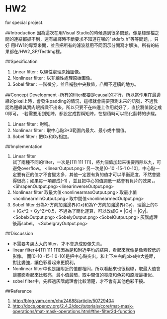 # HW2
for special project. 

##Introduction 
  因為這次在用Visual Studio的時候遇到很多問題，像是標頭檔之間的連結都抓不到，還有編譯時不斷要求不知道在哪的"stdafx.h"等等問題，，只好  用HW1的專案來開，並且把所有的濾波器用不同函示分開寫才解決。所有的結果都在/HW2_SP/TestImg裡。


##Specification
1. Linear filter : 以線性處理原始圖像。
2. Nonlinear filter : 以非線性處理原始圖像。
3. Sobel  filter : 一階微分，並且補強中央數值，凸顯不連續的地方。


##Concept Development
    -所有的filter都要是causal的才行，所以當作用在最邊緣的pixel上時，會發生padding的情況，這樣就會需要預測未來的訊號，不過我認為邊緣其實肉眼辨識不出來，所以只要不在四邊上作用就好了，直接將值設定成0即可。
    -若需要用到矩陣，都設定成對稱矩陣，在摺積時可以簡化翻轉的步驟。
1. Linear filter :  對稱。
2. Nonlinear filter : 取中心點3*3範圍內最大、最小或中間值。
3. Sobel  filter : 把Gx和Gy相加。


##Implementation
1. Linear filter  
    試了兩種不同的filter，一次是[111  111  111]，將九個值加起來後要再除以九，可避免overflow。
<linearOutput.png>
    另一次是[0-10  -15-1  0-10]，中心點一定要有正的值才不會變太多，其他一定要有負的值才可以平衡亮度，不然會變得很亮；如果每一項都成(-1)
    ，並且把中心的值調低一點會有負片的效果，。
<ShrapenOutput.png><linearinverseOutput.png>
2. Nonlinear filter
    取最大值<nonlinearmaxOutput.png>
    取最小值<nonlinearminOutput.png>
    取中間值<nonlinearmedOutput.png>
3. Sobel filter
    分為X-方向加強邊界(Gx)和為Y-方向加強邊界(Gy)，理論上的G = (Gx^2 + Gy^2)^0.5，不過為了簡化運算，可以改成G = |Gx| + |Gy|。
<SobelxOutput.png><SobelyOutput.png><SobelOutput.png>
    灰階處理後再sobel。
<SobelgrayOutput.png>


##Discussion
* 不需要考慮太大的filter，才不會造成影像失真。
* linear filter中[111  111  111]因為是和附近平均的結果，看起來就像是像素較低的影像。
    而[0-10  -15-1  0-10]是把中心點突出，和上下左右的pixel拉大差距，對比變強，讓色彩看起來更銳利。
* Nonlinear filter中也是讓附近的值都相同，所以看起來也很粗糙，取最大值會讓畫面看起來比較亮，最小值最暗，取中間值的亮度和色彩和原版最相似。
* sobel filter中，先經過灰階處理會比較清楚，才不會有其他色彩干擾。


##Reference
1. http://blog.yam.com/chu24688/article/50729404
2. http://docs.opencv.org/2.4.2/doc/tutorials/core/mat-mask-operations/mat-mask-operations.html#the-filter2d-function

